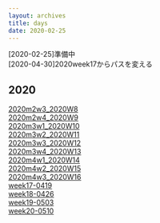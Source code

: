 ```yaml
---
layout: archives
title: days
date: 2020-02-25
---
```

[2020-02-25]準備中<br>
[2020-04-30]2020week17からパスを変える
## 2020
[2020m2w3_2020W8](https://kidokun153.github.io/days/archives/2020m2w3_2020W8)<br>
[2020m2w4_2020W9](https://kidokun153.github.io/days/archives/2020m2w4_2020W9)<br>
[2020m3w1_2020W10](https://kidokun153.github.io/days/archives/2020m3w1_2020W10)<br>
[2020m3w2_2020W11](https://kidokun153.github.io/days/archives/2020m3w2_2020W11)<br>
[2020m3w3_2020W12](https://kidokun153.github.io/days/archives/2020m3w3_2020W12)<br>
[2020m3w4_2020W13](https://kidokun153.github.io/days/archives/2020m3w4_2020W13)<br>
[2020m4w1_2020W14](https://kidokun153.github.io/days/archives/2020m4w1_2020W14)<br>
[2020m4w2_2020W15](https://kidokun153.github.io/days/archives/2020m4w2_2020W15)<br>
[2020m4w3_2020W16](https://kidokun153.github.io/days/archives/2020m4w3_2020W16)<br>
[week17-0419](https://kidokun153.github.io/days/archives/2020/week17-0419)<br>
[week18-0426](https://kidokun153.github.io/days/archives/2020/week18-0426)<br>
[week19-0503](https://kidokun153.github.io/days/archives/2020/week19-0503)<br>
[week20-0510](https://kidokun153.github.io/days/archives/2020/week20-0510)<br>